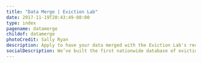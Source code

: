 ```yaml
---
title: "Data Merge | Eviction Lab"
date: 2017-11-19T20:43:49-08:00
type: index
pagename: datamerge
childof: datamerge
photoCredit: Sally Ryan
description: Apply to have your data merged with the Eviction Lab's records.
socialDescription: We’ve built the first nationwide database of evictions.  
---
```

